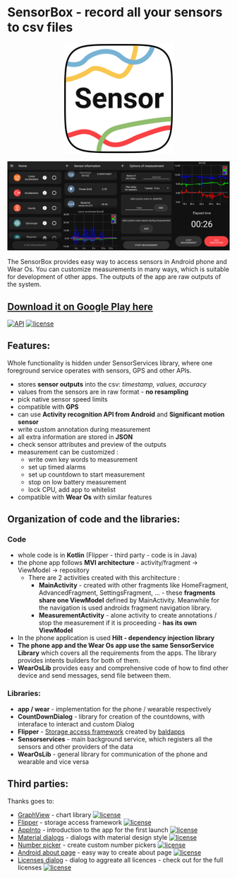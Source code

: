 # SensorBox - record all your sensors to csv files

<p align="center">
<img src="https://github.com/Creative-Motion-Apps/SensorBox/blob/master/AppImages/icon.png" width="250">
</p>

<p align="center">
<img src="https://github.com/Creative-Motion-Apps/SensorBox/blob/master/AppImages/sensorbox_preview.png" width="1000">
</p>

The SensorBox provides easy way to access sensors in Android phone and Wear Os. You can customize measurements in many ways, which is suitable for development of other apps. The outputs of the app are raw outputs of the system.

## [Download it on Google Play here](https://play.google.com/store/apps/details?id=motionapps.sensorbox&hl=en_CA)
[![API](https://img.shields.io/badge/API-19%2B-brightgreen.svg?style=flat)](https://android-arsenal.com/api?level=19)
[![license](https://img.shields.io/badge/license-Apache%202-blue)](https://www.apache.org/licenses/LICENSE-2.0) 

## Features:

Whole functionality is hidden under SensorServices library, where one foreground service operates with sensors, GPS and other APIs.

* stores **sensor outputs** into the csv: *timestamp, values, accuracy*
* values from the sensors are in raw format - **no resampling**
* pick native sensor speed limits
* compatible with **GPS**
* can use **Activity recognition API from Android** and **Significant motion sensor**
* write custom annotation during measurement
* all extra information are stored in **JSON**
* check sensor attributes and preview of the outputs
* measurement can be customized :
  *  write own key words to measurement 
  *  set up timed alarms
  *  set up countdown to start measurement
  *  stop on low battery measurement
  *  lock CPU, add app to whitelist
* compatible with **Wear Os** with similar features

## Organization of code and the libraries:

### Code
* whole code is in **Kotlin** (Flipper - third party - code is in Java)
* the phone app follows **MVI architecture** - activity/fragment -> ViewModel -> repository
  * There are 2 activities created with this architecture :
    * **MainActivity** - created with other fragments like HomeFragment, AdvancedFragment, SettingsFragment, ...  - these **fragments share one ViewModel** defined by MainActivity. Meanwhile for the navigation is used androidx fragment navigation library.
    * **MeasurementActivity** - alone activity to create annotations / stop the measurement if it is proceeding - **has its own ViewModel**
* In the phone application is used **Hilt - dependency injection library** 
* **The phone app and the Wear Os app use the same SensorService Library** which covers all the requirements from the apps. The library provides intents builders for both of them. 
* **WearOsLib** provides easy and comprehensive code of how to find other device and send messages, send file between them. 

### Libraries:

* **app / wear** - implementation for the phone / wearable respectively 
* **CountDownDialog** - library for creation of the countdowns, with interaface to interact and custom Dialog
* **Flipper** - [Storage access framework](https://github.com/baldapps/Flipper) created by [baldapps](https://github.com/baldapps)
* **Sensorservices** - main background service, which registers all the sensors and other providers of the data
* **WearOsLib** - general library for communication of the phone and wearable and vice versa

## Third parties:

Thanks goes to:

* [GraphView](https://github.com/jjoe64/GraphView) - chart library 
[![license](https://img.shields.io/badge/license-Apache%202-blue)](https://www.apache.org/licenses/LICENSE-2.0) 
* [Flipper](https://github.com/baldapps/Flipper) - storage access framework
[![license](https://img.shields.io/github/license/mashape/apistatus.svg?style=flat-square)](https://opensource.org/licenses/MIT) 
* [AppInto](https://github.com/AppIntro/AppIntro) - introduction to the app for the first launch
[![license](https://img.shields.io/badge/license-Apache%202-blue)](https://www.apache.org/licenses/LICENSE-2.0) 
* [Material dialogs](https://github.com/afollestad/material-dialogs) - dialogs with material design style
[![license](https://img.shields.io/badge/license-Apache%202-blue)](https://www.apache.org/licenses/LICENSE-2.0) 
* [Number picker](https://github.com/ShawnLin013/NumberPicker) - create custom number pickers
[![license](https://img.shields.io/github/license/mashape/apistatus.svg?style=flat-square)](https://opensource.org/licenses/MIT) 
* [Android about page](https://github.com/medyo/android-about-page) - easy way to create about page
[![license](https://img.shields.io/github/license/mashape/apistatus.svg?style=flat-square)](https://opensource.org/licenses/MIT) 
* [Licenses dialog](https://github.com/PSDev/LicensesDialog) - dialog to aggreate all licences - check out for the full licenses
[![license](https://img.shields.io/badge/license-Apache%202-blue)](https://www.apache.org/licenses/LICENSE-2.0) 
